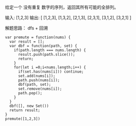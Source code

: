 给定一个 没有重复 数字的序列，返回其所有可能的全排列。

输入: [1,2,3]
输出:
[
  [1,2,3],
  [1,3,2],
  [2,1,3],
  [2,3,1],
  [3,1,2],
  [3,2,1]
]

解题思路：
  dfs + 回溯


```
var premute = function(nums) {
  var result = [];
  var dbf = function(path, set) {
    if(path.length === nums.length) {
      result.push(path.slice());
      return;
    }
    for(let i =0;i<nums.length;i++) {
      if(set.has(nums[i])) continue;
      set.add(nums[i]);
      path.push(nums[i]);
      dbf(path, set);
      set.remove(nums[i]);
      path.pop();
    }
  }
  dbf([], new Set())
  return result;
}
premute([1,2,3])
```